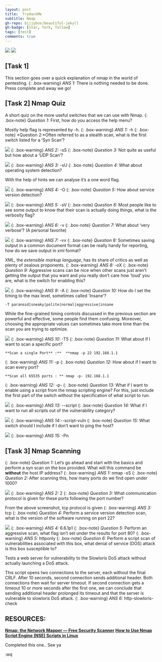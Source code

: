 ```yaml
---
layout: post
title:  TryHackMe
subtitle: Nmap
gh-repo: bijjybox/beautiful-jekyll
gh-badge: [star, fork, follow]
tags: [test]
comments: true
---
```

![](https://miro.medium.com/max/550/0*3DNtm2rGgLAazMsa)
![](https://miro.medium.com/max/786/1*lW3zJ2JsG3YHoXRgTfbxag.png)

## [Task 1]

This section goes over a quick explanation of nmap in the world of pentesting.
{: .box-warning}
*ANS 1:* There is nothing needed to be done. Press complete and away we go!

## [Task 2] Nmap Quiz

A short quiz on the more useful switches that we can use with Nmap.
{: .box-note}
*Question 1:* First, how do you access the help menu?

Mostly help flag is represented by -h.
{: .box-warning}
*ANS 1:* -h
{: .box-note}
*Question 2:*Often referred to as a stealth scan, what is the first switch listed for a ‘Syn Scan’?

![](https://miro.medium.com/max/828/1*9Ul0lgfAU9PTH_PqT0WMqQ.png)
{: .box-warning}
*ANS 2:* -sS
{: .box-note}
*Question 3:* Not quite as useful but how about a ‘UDP Scan’?

![](https://miro.medium.com/max/828/1*B-1XVj3Iv0Yin85panrCtA.png)
{: .box-warning}
*ANS 3:* -sU
{: .box-note}
*Question 4:* What about operating system detection?

With the help of hints we can analyse it’s a one word flag.

![](https://miro.medium.com/max/828/1*IZkcX4Epsyd4l4HhaIO0qA.png)
{: .box-warning}
*ANS 4:* -O
{: .box-note}
*Question 5:* How about service version detection?

![](https://miro.medium.com/max/828/1*mTmOYEAhqIM5SwjW1wJfVQ.png)
{: .box-warning}
*ANS 5:* -sV
{: .box-note}
*Question 6:* Most people like to see some output to know that their scan is actually doing things, what is the verbosity flag?

![](https://miro.medium.com/max/828/1*_uIxD2zDllsQsy7m7mypCA.png)
{: .box-warning}
*ANS 6:* -v
{: .box-note}
*Question 7:* What about ‘very verbose’? (A personal favorite)

![](https://miro.medium.com/max/640/1*kHl4U-40jFmA1tBul9Gibg.png)
{: .box-warning}
*ANS 7:* -vv
{: .box-note}
*Question 8:* Sometimes saving output in a common document format can be really handy for reporting, how do we save output in xml format?

XML, the *extensible markup language*, has its share of critics as well as plenty of zealous proponents.
{: .box-warning}
*ANS 8:* -oX
{: .box-note}
*Question 9:* Aggressive scans can be nice when other scans just aren’t getting the output that you want and you really don’t care how ‘loud’ you are, what is the switch for enabling this?

![](https://miro.medium.com/max/828/1*3QGCB-TVpvNEnTY63_L59w.png)
{: .box-warning}
*ANS 9:* -A
{: .box-note}
*Question 10:* How do I set the timing to the max level, sometimes called 'Insane'?

```sh
-T paranoid|sneaky|polite|normal|aggressive|insane
```

While the fine-grained timing controls discussed in the previous section are powerful and effective, some people find them confusing. Moreover, choosing the appropriate values can sometimes take more time than the scan you are trying to optimize.

![](https://miro.medium.com/max/828/1*STQOB_lR2hx7JqIZ6ii7UA.png)
{: .box-warning}
*ANS 10:* -T5
{: .box-note}
*Question 11:* What about if I want to scan a specific port?

    **Scan a single Port** :**  **nmap -p 22 192.168.1.1
{: .box-warning}
*ANS 11:* -p
{: .box-note}
*Question 12:* How about if I want to scan every port?

    **Scan all 65535 ports : ** nmap -p- 192.168.1.1
{: .box-warning}
*ANS 12:* -p-
{: .box-note}
*Question 13:* What if I want to enable using a script from the nmap scripting engine? For this, just include the first part of the switch without the specification of what script to run.

![](https://miro.medium.com/max/828/1*kyFg3FQho4Ellv8L73_KrA.png)
{: .box-warning}
*ANS 13:* --script
{: .box-note}
*Question 14:* What if I want to run all scripts out of the vulnerability category?

![](https://miro.medium.com/max/828/1*GAa1j1dnKXV8V-JOY-lQ3g.png)
{: .box-warning}
*ANS 14:*--script-vuln
{: .box-note}
*Question 15:* What switch should I include if I don’t want to ping the host?

![](https://miro.medium.com/max/828/1*y916xqBdoSs1BWx4Xcu33A.png)
{: .box-warning}
*ANS 15:* -Pn

## [Task 3] Nmap Scanning
{: .box-note}
*Question 1:* Let’s go ahead and start with the basics and perform a syn scan on the box provided. What will this command be **without** the host IP address?
{: .box-warning}
*ANS 1:* nmap -sS
{: .box-note}
*Question 2:* After scanning this, how many ports do we find open under 1000?

![](https://miro.medium.com/max/640/1*z97QhsNqI3hfD984PHFsAg.png)
{: .box-warning}
*ANS 2:* 2
{: .box-note}
*Question 3:* What communication protocol is given for these ports following the port number?

From the above screenshot, tcp protocol is given
{: .box-warning}
*ANS 3:* tcp
{: .box-note}
*Question 4:* Perform a service version detection scan, what is the version of the software running on port 22?

![](https://miro.medium.com/max/640/1*S3Oq8sqtDnPErLJP07uMgA.png)
{: .box-warning}
*ANS 4:* 6.6.1p1
{: .box-note}
*Question 5:* Perform an aggressive scan, what flag isn’t set under the results for port 80?
{: .box-warning}
*ANS 5:* httponly
{: .box-note}
*Question 6:* Perform a script scan of vulnerabilities associated with this box, what denial of service (DOS) attack is this box susceptible to?

Tests a web server for vulnerability to the Slowloris DoS attack without actually launching a DoS attack.

This script opens two connections to the server, each without the final CRLF. After 10 seconds, second connection sends additional header. Both connections then wait for server timeout. If second connection gets a timeout 10 or more seconds after the first one, we can conclude that sending additional header prolonged its timeout and that the server is vulnerable to slowloris DoS attack.
{: .box-warning}
*ANS 6:* http-slowloris-check

## **RESOURCES:**
[**Nmap: the Network Mapper — Free Security Scanner**](https://nmap.org/)
[**How to Use Nmap Script Engine (NSE) Scripts in Linux**](https://www.tecmint.com/use-nmap-script-engine-nse-scripts-in-linux/)


Completed this one.. See ya

:wq

